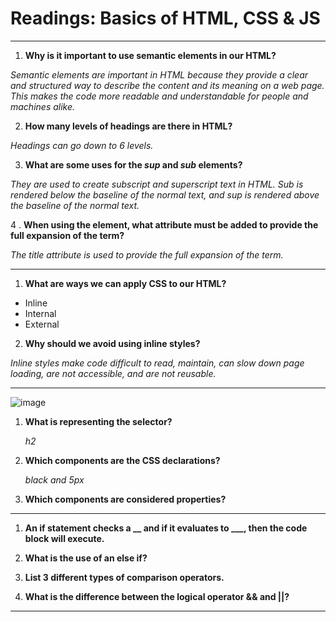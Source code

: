# Readings: Basics of HTML, CSS & JS

<hr>

1. **Why is it important to use semantic elements in our HTML?**

  *Semantic elements are important in HTML because they provide a clear and structured way to describe the content and its meaning on a web page. This makes the code more readable and understandable for people and machines alike.*

2. **How many levels of headings are there in HTML?**

  *Headings can go down to 6 levels.*

3. **What are some uses for the *sup* and *sub* elements?**

  *They are used to create subscript and superscript text in HTML.  Sub is rendered below the baseline of the normal text, and sup is rendered above the baseline of the normal text.*

4 . **When using the <abbr> element, what attribute must be added to provide the full expansion of the term?**

   *The title attribute is used to provide the full expansion of the term.*


<hr>

1. **What are ways we can apply CSS to our HTML?**

  * Inline
  * Internal
  * External

2. **Why should we avoid using inline styles?**

  *Inline styles make code difficult to read, maintain, can slow down page loading, are not accessible, and are not reusable.*

<hr>




![image](https://github.com/capps14e/reading-notes/assets/143365157/510789ea-5b39-4875-81aa-6c2c91f48f31)


1. **What is representing the selector?**

   *h2*

3. **Which components are the CSS declarations?**

   *black and 5px*

5. **Which components are considered properties?**

<hr>

1. **An if statement checks a __ and if it evaluates to ___, then the code block will execute.**

2. **What is the use of an else if?**

3. **List 3 different types of comparison operators.**

4. **What is the difference between the logical operator && and ||?**


<hr>















